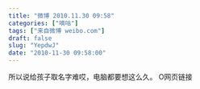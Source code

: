 ```yaml
---
title: "微博 2010.11.30 09:58"
categories: ["嘀咕"]
tags: ["来自微博 weibo.com"]
draft: false
slug: "YepdwJ"
date: "2010-11-30 09:58:00"
---
```


<p>所以说给孩子取名字难哎，电脑都要想这么久。 O网页链接 ​​​​</p>
